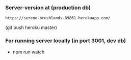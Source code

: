 
### Server-version at  (production db)

    https://serene-brushlands-89861.herokuapp.com/


(git push heroku master)



### For running server locally  (in port 3001, dev db)

* npm run watch



